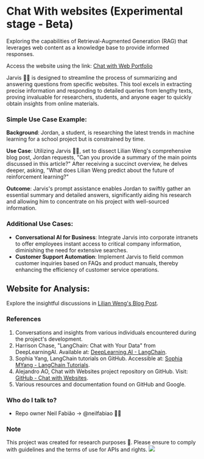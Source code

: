 # Chat With websites (Experimental stage - Beta)

Exploring the capabilities of Retrieval-Augmented Generation (RAG) that leverages web content as a knowledge base to provide informed responses. 

Access the website using the link: [Chat with Web Portfolio](https://chatwithweb-portfolio.streamlit.app)

Jarvis 🤖🔗 is designed to streamline the process of summarizing and answering questions from specific websites. This tool excels in extracting precise information and responding to detailed queries from lengthy texts, proving invaluable for researchers, students, and anyone eager to quickly obtain insights from online materials.

<!---
Access the website using the link: [Chat with Web Portfolio](https://chatwithweb-portfolio.streamlit.app)
-->


### Simple Use Case Example:
**Background**: Jordan, a student, is researching the latest trends in machine learning for a school project but is constrained by time.

**Use Case**: Utilizing Jarvis 🤖🔗, set to dissect Lilian Weng's comprehensive blog post, Jordan requests, "Can you provide a summary of the main points discussed in this article?" After receiving a succinct overview, he delves deeper, asking, "What does Lilian Weng predict about the future of reinforcement learning?"

**Outcome**: Jarvis's prompt assistance enables Jordan to swiftly gather an essential summary and detailed answers, significantly aiding his research and allowing him to concentrate on his project with well-sourced information.

### Additional Use Cases:
- **Conversational AI for Business**: Integrate Jarvis into corporate intranets to offer employees instant access to critical company information, diminishing the need for extensive searches.
- **Customer Support Automation**: Implement Jarvis to field common customer inquiries based on FAQs and product manuals, thereby enhancing the efficiency of customer service operations.

## Website for Analysis:
Explore the insightful discussions in [Lilian Weng's Blog Post](https://lilianweng.github.io/posts/2023-06-23-agent/).


### References ###

1. Conversations and insights from various individuals encountered during the project's development.
2. Harrison Chase, "LangChain: Chat with Your Data" from DeepLearningAI. Available at: [DeepLearning.AI - LangChain](https://www.deeplearning.ai/short-courses/langchain-chat-with-your-data/).
3. Sophia Yang, LangChain tutorials on GitHub. Accessible at: [Sophia MYang - LangChain Tutorials](https://github.com/sophiamyang/tutorials-LangChain).
4. Alejandro AO, Chat with Websites project repository on GitHub. Visit: [GitHub - Chat with Websites](https://github.com/alejandro-ao/chat-with-websites/tree/master).
5. Various resources and documentation found on GitHub and Google.

### Who do I talk to? ###

* Repo owner Neil Fabião -> @neilfabiao ✌🏾

### Note ###
This project was created for research purposes 🥲. Please ensure to comply with guidelines and the terms of use for APIs and rights.
![](https://komarev.com/ghpvc/?username=neilyJarvis260&color=blue)

   





